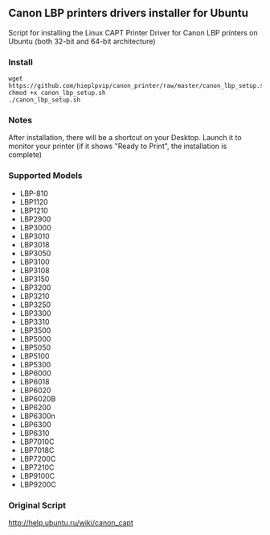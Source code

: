 ## Canon LBP printers drivers installer for Ubuntu
Script for installing the Linux CAPT Printer Driver for Canon LBP printers on Ubuntu (both 32-bit and 64-bit architecture)
### Install
```
wget https://github.com/hieplpvip/canon_printer/raw/master/canon_lbp_setup.sh
chmod +x canon_lbp_setup.sh
./canon_lbp_setup.sh
```
### Notes
After installation, there will be a shortcut on your Desktop. Launch it to monitor your printer (if it shows "Ready to Print", the installation is complete)
### Supported Models
- LBP-810
- LBP1120
- LBP1210
- LBP2900
- LBP3000
- LBP3010
- LBP3018
- LBP3050
- LBP3100
- LBP3108
- LBP3150
- LBP3200
- LBP3210
- LBP3250
- LBP3300
- LBP3310
- LBP3500
- LBP5000
- LBP5050
- LBP5100
- LBP5300
- LBP6000
- LBP6018
- LBP6020
- LBP6020B
- LBP6200
- LBP6300n
- LBP6300
- LBP6310
- LBP7010C
- LBP7018C
- LBP7200C
- LBP7210C
- LBP9100C
- LBP9200C
### Original Script
http://help.ubuntu.ru/wiki/canon_capt
